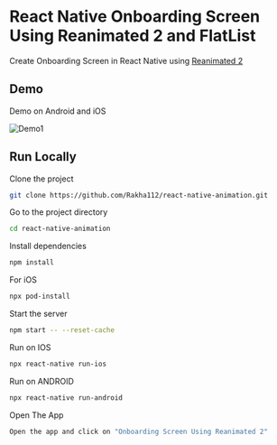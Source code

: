 # React Native Onboarding Screen Using Reanimated 2 and FlatList

Create Onboarding Screen in React Native using [Reanimated 2](https://docs.swmansion.com/react-native-reanimated/docs)

## Demo

Demo on Android and iOS

![Demo1](https://github.com/Rakha112/react-native-animation/blob/main/src/08-React-Native-Onboarding-Screen/Demo.gif)

## Run Locally

Clone the project

```bash
git clone https://github.com/Rakha112/react-native-animation.git
```

Go to the project directory

```bash
cd react-native-animation
```

Install dependencies

```bash
npm install
```

For iOS

```bash
npx pod-install
```

Start the server

```bash
npm start -- --reset-cache
```

Run on IOS

```bash
npx react-native run-ios
```

Run on ANDROID

```bash
npx react-native run-android
```

Open The App

```bash
Open the app and click on "Onboarding Screen Using Reanimated 2"
```
